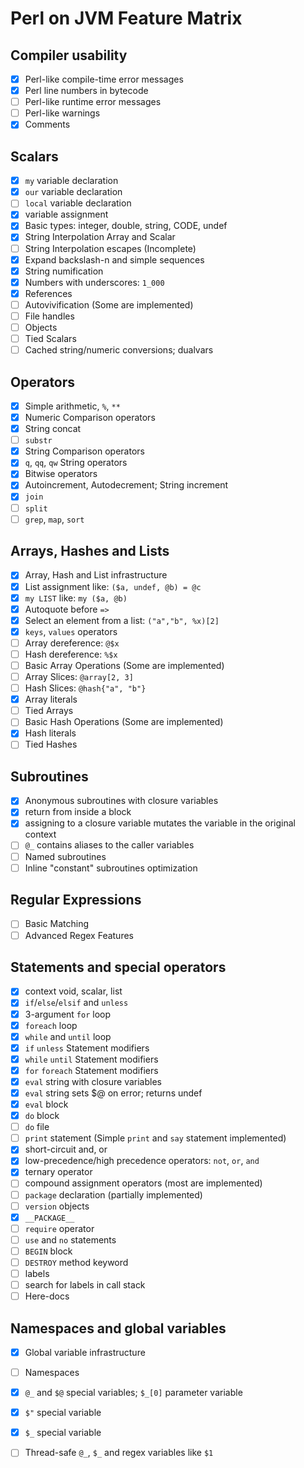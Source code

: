 # Perl on JVM Feature Matrix

## Compiler usability
- [x] Perl-like compile-time error messages
- [x] Perl line numbers in bytecode
- [ ] Perl-like runtime error messages
- [ ] Perl-like warnings
- [x] Comments

## Scalars
- [x] `my` variable declaration
- [x] `our` variable declaration
- [ ] `local` variable declaration
- [x] variable assignment
- [x] Basic types: integer, double, string, CODE, undef
- [x] String Interpolation Array and Scalar
- [ ] String Interpolation escapes (Incomplete)
- [x] Expand backslash-n and simple sequences
- [x] String numification
- [x] Numbers with underscores: `1_000`
- [x] References
- [ ] Autovivification (Some are implemented)
- [ ] File handles
- [ ] Objects
- [ ] Tied Scalars
- [ ] Cached string/numeric conversions; dualvars

## Operators
- [x] Simple arithmetic, `%`, `**`
- [x] Numeric Comparison operators
- [x] String concat
- [ ] `substr`
- [x] String Comparison operators
- [x] `q`, `qq`, `qw` String operators
- [x] Bitwise operators
- [x] Autoincrement, Autodecrement; String increment
- [x] `join`
- [ ] `split`
- [ ] `grep`, `map`, `sort`

## Arrays, Hashes and Lists
- [x] Array, Hash and List infrastructure
- [x] List assignment like: `($a, undef, @b) = @c`
- [x] `my LIST` like: `my ($a, @b)`
- [x] Autoquote before `=>`
- [x] Select an element from a list: `("a","b", %x)[2]`
- [x] `keys`, `values` operators
- [ ] Array dereference: `@$x`
- [ ] Hash dereference: `%$x`
- [ ] Basic Array Operations (Some are implemented)
- [ ] Array Slices: `@array[2, 3]`
- [ ] Hash Slices: `@hash{"a", "b"}`
- [x] Array literals
- [ ] Tied Arrays
- [ ] Basic Hash Operations (Some are implemented)
- [x] Hash literals
- [ ] Tied Hashes

## Subroutines
- [x] Anonymous subroutines with closure variables
- [x] return from inside a block
- [x] assigning to a closure variable mutates the variable in the original context
- [ ] `@_` contains aliases to the caller variables
- [ ] Named subroutines
- [ ] Inline "constant" subroutines optimization

## Regular Expressions
- [ ] Basic Matching
- [ ] Advanced Regex Features

## Statements and special operators
- [x] context void, scalar, list
- [x] `if`/`else`/`elsif` and `unless`
- [x] 3-argument `for` loop
- [x] `foreach` loop
- [x] `while` and `until` loop
- [x] `if` `unless` Statement modifiers
- [x] `while` `until` Statement modifiers
- [x] `for` `foreach` Statement modifiers
- [x] `eval` string with closure variables
- [x] `eval` string sets $@ on error; returns undef
- [x] `eval` block
- [x] `do` block
- [ ] `do` file
- [ ] `print` statement (Simple `print` and `say` statement implemented)
- [x] short-circuit and, or
- [x] low-precedence/high precedence operators: `not`, `or`, `and`
- [x] ternary operator
- [ ] compound assignment operators (most are implemented)
- [ ] `package` declaration (partially implemented)
- [ ] `version` objects
- [x] `__PACKAGE__`
- [ ] `require` operator
- [ ] `use` and `no` statements
- [ ] `BEGIN` block
- [ ] `DESTROY` method keyword
- [ ] labels
- [ ] search for labels in call stack
- [ ] Here-docs

## Namespaces and global variables
- [x] Global variable infrastructure
- [ ] Namespaces
- [x] `@_` and `$@` special variables; `$_[0]` parameter variable
- [x] `$"` special variable
- [x] `$_` special variable
- [ ] Thread-safe `@_`, `$_` and regex variables like `$1`


